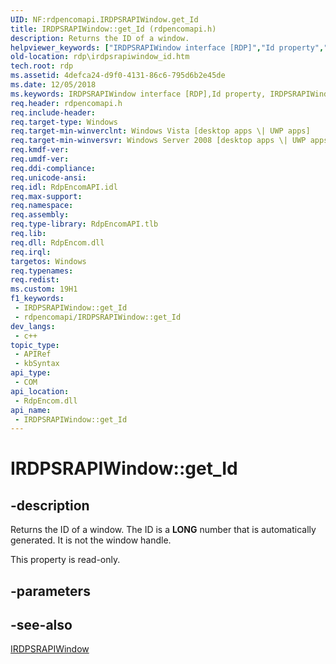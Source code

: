 ```yaml
---
UID: NF:rdpencomapi.IRDPSRAPIWindow.get_Id
title: IRDPSRAPIWindow::get_Id (rdpencomapi.h)
description: Returns the ID of a window.
helpviewer_keywords: ["IRDPSRAPIWindow interface [RDP]","Id property","IRDPSRAPIWindow.Id","IRDPSRAPIWindow.get_Id","IRDPSRAPIWindow::Id","IRDPSRAPIWindow::get_Id","Id property [RDP]","Id property [RDP]","IRDPSRAPIWindow interface","Id property [RDP]","RDPSRAPIWindow object","RDPSRAPIWindow object [RDP]","Id property","get_Id","rdp.irdpsrapiwindow_id","rdpencomapi/IRDPSRAPIWindow::Id","rdpencomapi/IRDPSRAPIWindow::get_Id"]
old-location: rdp\irdpsrapiwindow_id.htm
tech.root: rdp
ms.assetid: 4defca24-d9f0-4131-86c6-795d6b2e45de
ms.date: 12/05/2018
ms.keywords: IRDPSRAPIWindow interface [RDP],Id property, IRDPSRAPIWindow.Id, IRDPSRAPIWindow.get_Id, IRDPSRAPIWindow::Id, IRDPSRAPIWindow::get_Id, Id property [RDP], Id property [RDP],IRDPSRAPIWindow interface, Id property [RDP],RDPSRAPIWindow object, RDPSRAPIWindow object [RDP],Id property, get_Id, rdp.irdpsrapiwindow_id, rdpencomapi/IRDPSRAPIWindow::Id, rdpencomapi/IRDPSRAPIWindow::get_Id
req.header: rdpencomapi.h
req.include-header: 
req.target-type: Windows
req.target-min-winverclnt: Windows Vista [desktop apps \| UWP apps]
req.target-min-winversvr: Windows Server 2008 [desktop apps \| UWP apps]
req.kmdf-ver: 
req.umdf-ver: 
req.ddi-compliance: 
req.unicode-ansi: 
req.idl: RdpEncomAPI.idl
req.max-support: 
req.namespace: 
req.assembly: 
req.type-library: RdpEncomAPI.tlb
req.lib: 
req.dll: RdpEncom.dll
req.irql: 
targetos: Windows
req.typenames: 
req.redist: 
ms.custom: 19H1
f1_keywords:
 - IRDPSRAPIWindow::get_Id
 - rdpencomapi/IRDPSRAPIWindow::get_Id
dev_langs:
 - c++
topic_type:
 - APIRef
 - kbSyntax
api_type:
 - COM
api_location:
 - RdpEncom.dll
api_name:
 - IRDPSRAPIWindow::get_Id
---
```


# IRDPSRAPIWindow::get_Id


## -description

Returns the ID of a window. The ID is a <b>LONG</b> number that is automatically generated. It is not the window handle.

This property is read-only.

## -parameters

## -see-also

<a href="/windows/desktop/api/rdpencomapi/nn-rdpencomapi-irdpsrapiwindow">IRDPSRAPIWindow</a>

